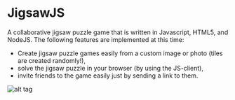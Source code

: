 JigsawJS
============

A collaborative jigsaw puzzle game that is written in Javascript, HTML5, and NodeJS. The following features are implemented at this time:

- Create jigsaw puzzle games easily from a custom image or photo (tiles are created randomly!),
- solve the jigsaw puzzle in your browser (by using the JS-client),
- invite friends to the game easily just by sending a link to them.

![alt tag](https://raw.github.com/zenscr/JigsawJS/master/overview.png)
